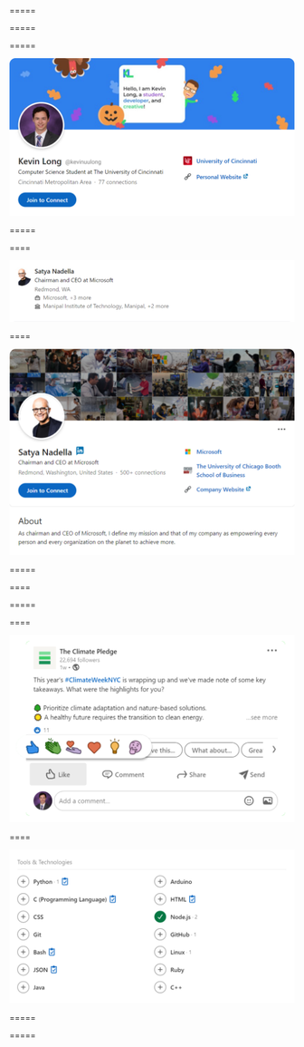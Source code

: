<!-- .slide: data-background="./images/0.png" data-background-opacity="1.0"-->

=====

<!-- .slide: data-background="./images/1.png" data-background-opacity="1.0"-->

=====

<!-- .slide: data-background="./images/2.png" data-background-opacity="1.0"-->

=====

<a href="https://linkedin.com/in/kevinuulong">![Kevin Long on LinkedIn](./images/7.png)</a>

<!-- .slide: data-background-color="#0A66C2" data-background-opacity="1.0"-->

=====

<!-- .slide: data-background="./images/3.png" data-background-opacity="1.0"-->

====

![Search Results](./images/3a.png)

<!-- .slide: data-background-color="#0A66C2" data-background-opacity="1.0"-->

====

![About Section](./images/3b.png)

<!-- .slide: data-background-color="#0A66C2" data-background-opacity="1.0"-->

=====

<!-- .slide: data-background="./images/4.png" data-background-opacity="1.0"-->

====

<!-- .slide: data-background="./images/4a.png" data-background-opacity="1.0"-->

=====

<!-- .slide: data-background="./images/5.png" data-background-opacity="1.0"-->

====

![React & Share Posts](./images/5a.png)

<!-- .slide: data-background-color="#0A66C2" data-background-opacity="1.0"-->

====

![Endorse Skills](./images/5b.png)

<!-- .slide: data-background-color="#0A66C2" data-background-opacity="1.0"-->


=====

<!-- .slide: data-background="./images/6.png" data-background-opacity="1.0"-->

=====

<!-- .slide: data-background-color="#0A66C2" data-background-opacity="1.0"-->
